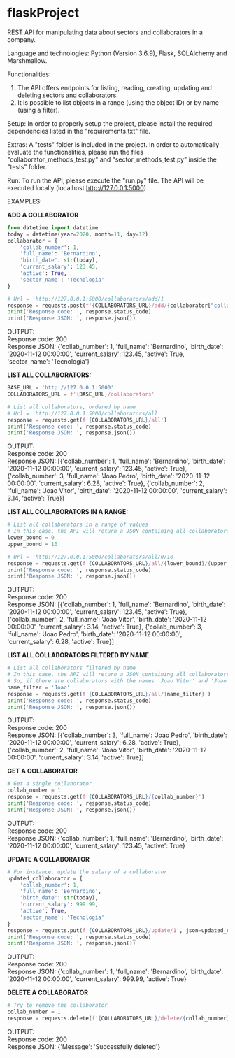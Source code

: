 # flaskProject

REST API for manipulating data about sectors and collaborators in a company.

Language and technologies: Python (Version 3.6.9), Flask, SQLAlchemy and Marshmallow.

Functionalities:
1) The API offers endpoints for listing, reading, creating, updating and deleting sectors and collaborators.
2) It is possible to list objects in a range (using the object ID) or by name (using a filter).

Setup: 
In order to properly setup the project, please install the required dependencies listed in the "requirements.txt" file.

Extras:
A "tests" folder is included in the project. In order to automatically evaluate the functionalities, please run the files "collaborator_methods_test.py" and "sector_methods_test.py" inside the "tests" folder.


Run:
To run the API, please execute the "run.py" file. The API will be executed locally (localhost http://127.0.0.1:5000)


EXAMPLES:

**ADD A COLLABORATOR**
```python
from datetime import datetime
today = datetime(year=2020, month=11, day=12)
collaborator = {
    'collab_number': 1,
    'full_name': 'Bernardino',
    'birth_date': str(today),
    'current_salary': 123.45,
    'active': True,
    'sector_name': 'Tecnologia'
}

# Url = 'http://127.0.0.1:5000/collaborators/add/1
response = requests.post(f'{COLLABORATORS_URL}/add/{collaborator["collab_number"]}', json=collaborator)
print('Response code: ', response.status_code)
print('Response JSON: ', response.json())
```

OUTPUT:    
Response code: 200  
Response JSON: {'collab_number': 1, 'full_name': 'Bernardino', 'birth_date': '2020-11-12 00:00:00', 'current_salary': 123.45, 'active': True, 'sector_name': 'Tecnologia'}  


**LIST ALL COLLABORATORS:**

```python
BASE_URL = 'http://127.0.0.1:5000'
COLLABORATORS_URL = f'{BASE_URL}/collaborators'

# List all collaborators, ordered by name
# Url = 'http://127.0.0.1:5000/collaborators/all
response = requests.get(f'{COLLABORATORS_URL}/all')
print('Response code: ', response.status_code)
print('Response JSON: ', response.json())
```

OUTPUT:  
Response code:  200  
Response JSON:  [{'collab_number': 1, 'full_name': 'Bernardino', 'birth_date': '2020-11-12 00:00:00', 'current_salary': 123.45, 'active': True}, {'collab_number': 3, 'full_name': 'Joao Pedro', 'birth_date': '2020-11-12 00:00:00', 'current_salary': 6.28, 'active': True}, {'collab_number': 2, 'full_name': 'Joao Vitor', 'birth_date': '2020-11-12 00:00:00', 'current_salary': 3.14, 'active': True}]  


**LIST ALL COLLABORATORS IN A RANGE:**
```python
# List all collaborators in a range of values 
# In this case, the API will return a JSON containing all collaborators with id between 0 and 10 (inclusively)
lower_bound = 0
upper_bound = 10

# Url = 'http://127.0.0.1:5000/collaborators/all/0/10
response = requests.get(f'{COLLABORATORS_URL}/all/{lower_bound}/{upper_bound}')
print('Response code: ', response.status_code)
print('Response JSON: ', response.json())
```
OUTPUT:  
Response code:  200    
Response JSON:  [{'collab_number': 1, 'full_name': 'Bernardino', 'birth_date': '2020-11-12 00:00:00', 'current_salary': 123.45, 'active': True}, {'collab_number': 2, 'full_name': 'Joao Vitor', 'birth_date': '2020-11-12 00:00:00', 'current_salary': 3.14, 'active': True}, {'collab_number': 3, 'full_name': 'Joao Pedro', 'birth_date': '2020-11-12 00:00:00', 'current_salary': 6.28, 'active': True}]    

**LIST ALL COLLABORATORS FILTERED BY NAME**
```python
# List all collaborators filtered by name
# In this case, the API will return a JSON containing all collaborators whose names match the filter (using the LIKE operator in the query)
# So, if there are collaborators with the names 'Joao Vitor' and 'Joao Pedro', and the name filter is 'Joao', then both collaborators will be returned
name_filter = 'Joao'
response = requests.get(f'{COLLABORATORS_URL}/all/{name_filter}')
print('Response code: ', response.status_code)
print('Response JSON: ', response.json())
```

OUTPUT:    
Response code:  200  
Response JSON:  [{'collab_number': 3, 'full_name': 'Joao Pedro', 'birth_date': '2020-11-12 00:00:00', 'current_salary': 6.28, 'active': True}, {'collab_number': 2, 'full_name': 'Joao Vitor', 'birth_date': '2020-11-12 00:00:00', 'current_salary': 3.14, 'active': True}]  


**GET A COLLABORATOR**
```python
# Get a single collaborator
collab_number = 1
response = requests.get(f'{COLLABORATORS_URL}/{collab_number}')
print('Response code: ', response.status_code)
print('Response JSON: ', response.json())
```

OUTPUT:    
Response code:  200  
Response JSON:  {'collab_number': 1, 'full_name': 'Bernardino', 'birth_date': '2020-11-12 00:00:00', 'current_salary': 123.45, 'active': True}  


**UPDATE A COLLABORATOR**
```python
# For instance, update the salary of a collaborator
updated_collaborator = {
    'collab_number': 1,
    'full_name': 'Bernardino',
    'birth_date': str(today),
    'current_salary': 999.99,
    'active': True,
    'sector_name': 'Tecnologia'
}
response = requests.put(f'{COLLABORATORS_URL}/update/1', json=updated_collaborator)
print('Response code: ', response.status_code)
print('Response JSON: ', response.json())
```
OUTPUT:  
Response code:  200  
Response JSON:  {'collab_number': 1, 'full_name': 'Bernardino', 'birth_date': '2020-11-12 00:00:00', 'current_salary': 999.99, 'active': True}  

**DELETE A COLLABORATOR**
```python
# Try to remove the collaborator
collab_number = 1
response = requests.delete(f'{COLLABORATORS_URL}/delete/{collab_number}')
```
OUTPUT:  
Response code:  200    
Response JSON:  {'Message': 'Successfully deleted'}  


